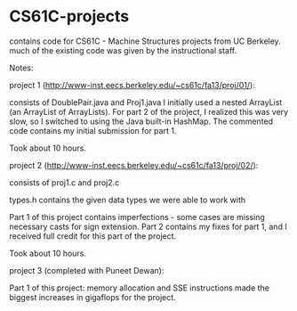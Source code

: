 CS61C-projects
==============

contains code for CS61C - Machine Structures projects from UC Berkeley. much of the existing code was given 
by the instructional staff.

Notes:

project 1 (http://www-inst.eecs.berkeley.edu/~cs61c/fa13/proj/01/):

consists of DoublePair.java and Proj1.java
I initially used a nested ArrayList (an ArrayList of ArrayLists).  For part 2 of the project, I realized this
was very slow, so I switched to using the Java built-in HashMap.  The commented code contains my initial submission for
part 1.

Took about 10 hours.

project 2 (http://www-inst.eecs.berkeley.edu/~cs61c/fa13/proj/02/):

consists of proj1.c and proj2.c

types.h contains the given data types we were able to work with

Part 1 of this project contains imperfections - some cases are missing necessary casts for sign extension.
Part 2 contains my fixes for part 1, and I received full credit for this part of the project.

Took about 10 hours.

project 3 (completed with Puneet Dewan):

Part 1 of this project: memory allocation and SSE instructions made the biggest increases in gigaflops for the project.
